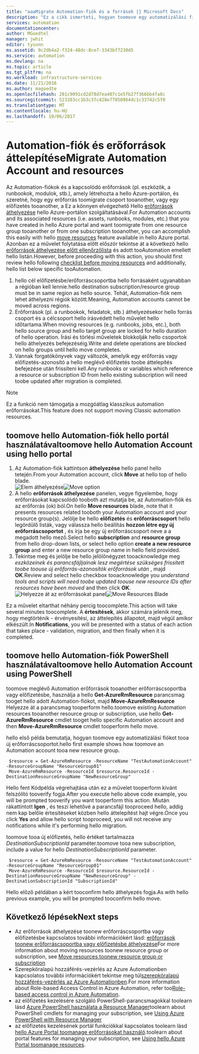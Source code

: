 ```yaml
---
title: "aaaMigrate Automation-fiók és a források |} Microsoft Docs"
description: "Ez a cikk ismerteti, hogyan toomove egy automatizálási fiókot az Azure Automation és a kapcsolódó erőforrásokat egy előfizetés tooanother a."
services: automation
documentationcenter: 
author: MGoedtel
manager: jwhit
editor: tysonn
ms.assetid: 9c2db4a2-f324-48dc-8ce7-3343bf7230d5
ms.service: automation
ms.devlang: na
ms.topic: article
ms.tgt_pltfrm: na
ms.workload: infrastructure-services
ms.date: 11/21/2016
ms.author: magoedte
ms.openlocfilehash: 201c9091cd2d78d7ea407c1e5fb27f366bb4fa8c
ms.sourcegitcommit: 523283cc1b3c37c428e77850964dc1c33742c5f0
ms.translationtype: MT
ms.contentlocale: hu-HU
ms.lasthandoff: 10/06/2017
---
```

# <a name="migrate-automation-account-and-resources"></a><span data-ttu-id="5ded9-103">Automation-fiók és erőforrások áttelepítése</span><span class="sxs-lookup"><span data-stu-id="5ded9-103">Migrate Automation Account and resources</span></span>
<span data-ttu-id="5ded9-104">Az Automation-fiókok és a kapcsolódó erőforrások (pl. eszközök, a runbookok, modulok, stb.), amely létrehozta a hello Azure-portálon, és szeretné, hogy egy erőforrás toomigrate csoport tooanother, vagy egy előfizetés tooanother, a Ez a könnyen elvégezhető Hello [erőforrások áthelyezése](../azure-resource-manager/resource-group-move-resources.md) hello Azure-portálon szolgáltatásával.</span><span class="sxs-lookup"><span data-stu-id="5ded9-104">For Automation accounts and its associated resources (i.e. assets, runbooks, modules, etc.) that you have created in hello Azure portal and want toomigrate from one resource group tooanother or from one subscription tooanother, you can accomplish this easily with hello [move resources](../azure-resource-manager/resource-group-move-resources.md) feature available in hello Azure portal.</span></span> <span data-ttu-id="5ded9-105">Azonban ez a művelet folytatása előtt először tekintse át a következő hello [erőforrások áthelyezése előtt ellenőrzőlista](../azure-resource-manager/resource-group-move-resources.md#checklist-before-moving-resources) és adott tooAutomation emellett hello listán.</span><span class="sxs-lookup"><span data-stu-id="5ded9-105">However, before proceeding with this action, you should first review hello following [checklist before moving resources](../azure-resource-manager/resource-group-move-resources.md#checklist-before-moving-resources) and additionally, hello list below specific tooAutomation.</span></span>   

1. <span data-ttu-id="5ded9-106">hello cél előfizetésbe/erőforráscsoportba hello forrásaként ugyanabban a régióban kell lennie.</span><span class="sxs-lookup"><span data-stu-id="5ded9-106">hello destination subscription/resource group must be in same region as hello source.</span></span>  <span data-ttu-id="5ded9-107">Tehát, Automation-fiók nem lehet áthelyezni régiók között.</span><span class="sxs-lookup"><span data-stu-id="5ded9-107">Meaning, Automation accounts cannot be moved across regions.</span></span>
2. <span data-ttu-id="5ded9-108">Erőforrások (pl. a runbookok, feladatok, stb.) áthelyezésekor hello forrás csoport és a célcsoport hello írásvédett hello művelet hello időtartama.</span><span class="sxs-lookup"><span data-stu-id="5ded9-108">When moving resources (e.g. runbooks, jobs, etc.), both hello source group and hello target group are locked for hello duration of hello operation.</span></span> <span data-ttu-id="5ded9-109">Írási és törlési műveletek blokkolják hello csoportok hello áthelyezés befejezéséig.</span><span class="sxs-lookup"><span data-stu-id="5ded9-109">Write and delete operations are blocked on hello groups until hello move completes.</span></span>  
3. <span data-ttu-id="5ded9-110">Vannak forgatókönyvek vagy változók, amelyik egy erőforrás vagy előfizetés-azonosító a hello meglévő előfizetés toobe áttelepítés befejezése után frissíteni kell.</span><span class="sxs-lookup"><span data-stu-id="5ded9-110">Any runbooks or variables which reference a resource or subscription ID from hello existing subscription will need toobe updated after migration is completed.</span></span>   

> [!NOTE]
> <span data-ttu-id="5ded9-111">Ez a funkció nem támogatja a mozgóátlag klasszikus automation erőforrásokat.</span><span class="sxs-lookup"><span data-stu-id="5ded9-111">This feature does not support moving Classic automation resources.</span></span>
>
>

## <a name="toomove-hello-automation-account-using-hello-portal"></a><span data-ttu-id="5ded9-112">toomove hello Automation-fiók hello portál használatával</span><span class="sxs-lookup"><span data-stu-id="5ded9-112">toomove hello Automation Account using hello portal</span></span>
1. <span data-ttu-id="5ded9-113">Az Automation-fiók kattintson **áthelyezése** hello panel hello tetején.</span><span class="sxs-lookup"><span data-stu-id="5ded9-113">From your Automation account, click **Move** at hello top of hello blade.</span></span><br> <span data-ttu-id="5ded9-114">![Elem áthelyezése](media/automation-migrate-account-subscription/automation-menu-move.png)</span><span class="sxs-lookup"><span data-stu-id="5ded9-114">![Move option](media/automation-migrate-account-subscription/automation-menu-move.png)</span></span><br>
2. <span data-ttu-id="5ded9-115">A hello **erőforrások áthelyezése** panelen, vegye figyelembe, hogy erőforrásokat kapcsolódó tooboth azt mutatja be, az Automation-fiók és az erőforrás (ok) ból.</span><span class="sxs-lookup"><span data-stu-id="5ded9-115">On hello **Move resources** blade, note that it presents resources related tooboth your Automation account and your resource group(s).</span></span>  <span data-ttu-id="5ded9-116">Jelölje be hello **előfizetés** és **erőforráscsoport** hello legördülő listák, vagy válassza hello beállítás **hozzon létre egy új erőforráscsoportot** , és írja be egy új erőforráscsoport neve a a megadott hello mező.</span><span class="sxs-lookup"><span data-stu-id="5ded9-116">Select hello **subscription** and **resource group** from hello drop-down lists, or select hello option **create a new resource group** and enter a new resource group name in hello field provided.</span></span>  
3. <span data-ttu-id="5ded9-117">Tekintse meg és jelölje be hello jelölőnégyzet tooacknowledge meg *eszközeinek és parancsfájljainak lesz megértése szükséges frissített toobe toouse új erőforrás-azonosítók erőforrások után* , majd **OK**.</span><span class="sxs-lookup"><span data-stu-id="5ded9-117">Review and select hello checkbox tooacknowledge you *understand tools and scripts will need toobe updated toouse new resource IDs after resources have been moved* and then click **OK**.</span></span><br> <span data-ttu-id="5ded9-118">![Helyezze át az erőforrásokat panel](media/automation-migrate-account-subscription/automation-move-resources-blade.png)</span><span class="sxs-lookup"><span data-stu-id="5ded9-118">![Move Resources Blade](media/automation-migrate-account-subscription/automation-move-resources-blade.png)</span></span><br>   

<span data-ttu-id="5ded9-119">Ez a művelet eltarthat néhány percig toocomplete.</span><span class="sxs-lookup"><span data-stu-id="5ded9-119">This action will take several minutes toocomplete.</span></span>  <span data-ttu-id="5ded9-120">A **értesítések**, akkor számára jelenik meg, hogy megtörténik - érvényesítési, az áttelepítés állapotot, majd végül amikor elkészült.</span><span class="sxs-lookup"><span data-stu-id="5ded9-120">In **Notifications**, you will be presented with a status of each action that takes place - validation, migration, and then finally when it is completed.</span></span>     

## <a name="toomove-hello-automation-account-using-powershell"></a><span data-ttu-id="5ded9-121">toomove hello Automation-fiók PowerShell használatával</span><span class="sxs-lookup"><span data-stu-id="5ded9-121">toomove hello Automation Account using PowerShell</span></span>
<span data-ttu-id="5ded9-122">toomove meglévő Automation erőforrások tooanother erőforráscsoportba vagy előfizetésbe, használja a hello **Get-AzureRmResource** parancsmag tooget hello adott Automation-fiókot, majd **Move-AzureRmResource** Helyezze át a parancsmag tooperform hello.</span><span class="sxs-lookup"><span data-stu-id="5ded9-122">toomove existing Automation resources tooanother resource group or subscription, use hello  **Get-AzureRmResource** cmdlet tooget hello specific Automation account and then **Move-AzureRmResource** cmdlet tooperform hello move.</span></span>

<span data-ttu-id="5ded9-123">hello első példa bemutatja, hogyan toomove egy automatizálási fiókot tooa új erőforráscsoportot.</span><span class="sxs-lookup"><span data-stu-id="5ded9-123">hello first example shows how toomove an Automation account tooa new resource group.</span></span>

   ```
    $resource = Get-AzureRmResource -ResourceName "TestAutomationAccount" -ResourceGroupName "ResourceGroup01"
    Move-AzureRmResource -ResourceId $resource.ResourceId -DestinationResourceGroupName "NewResourceGroup"
   ```

<span data-ttu-id="5ded9-124">Hello fent Kódpélda végrehajtása után ez a művelet tooperform kívánt felszólító tooverify fogja.</span><span class="sxs-lookup"><span data-stu-id="5ded9-124">After you execute hello above code example, you will be prompted tooverify you want tooperform this action.</span></span>  <span data-ttu-id="5ded9-125">Miután rákattintott **Igen** , és teszi lehetővé a parancsfájl tooproceed hello, addig nem kap belőle értesítéseket közben hello áttelepítést hajt végre.</span><span class="sxs-lookup"><span data-stu-id="5ded9-125">Once you click **Yes** and allow hello script tooproceed, you will not receive any notifications while it's performing hello migration.</span></span>  

<span data-ttu-id="5ded9-126">toomove tooa új előfizetés, hello értéket tartalmazza *DestinationSubscriptionId* paraméter.</span><span class="sxs-lookup"><span data-stu-id="5ded9-126">toomove tooa new subscription, include a value for hello *DestinationSubscriptionId* parameter.</span></span>

   ```
    $resource = Get-AzureRmResource -ResourceName "TestAutomationAccount" -ResourceGroupName "ResourceGroup01"
    Move-AzureRmResource -ResourceId $resource.ResourceId -DestinationResourceGroupName "NewResourceGroup" -DestinationSubscriptionId "SubscriptionId"
   ```

<span data-ttu-id="5ded9-127">Hello előző példában a kért tooconfirm hello áthelyezés fogja.</span><span class="sxs-lookup"><span data-stu-id="5ded9-127">As with hello previous example, you will be prompted tooconfirm hello move.</span></span>  

## <a name="next-steps"></a><span data-ttu-id="5ded9-128">Következő lépések</span><span class="sxs-lookup"><span data-stu-id="5ded9-128">Next steps</span></span>
* <span data-ttu-id="5ded9-129">Az erőforrások áthelyezése toonew erőforráscsoportba vagy előfizetésbe kapcsolatos további információkért lásd: [erőforrások toonew erőforráscsoportba vagy előfizetésbe áthelyezése](../azure-resource-manager/resource-group-move-resources.md)</span><span class="sxs-lookup"><span data-stu-id="5ded9-129">For more information about moving resources toonew resource group or subscription, see [Move  resources toonew resource group or subscription](../azure-resource-manager/resource-group-move-resources.md)</span></span>
* <span data-ttu-id="5ded9-130">Szerepköralapú hozzáférés-vezérlés az Azure Automationben kapcsolatos további információkért tekintse meg túl[szerepköralapú hozzáférés-vezérlés az Azure Automationben](automation-role-based-access-control.md).</span><span class="sxs-lookup"><span data-stu-id="5ded9-130">For more information about Role-based Access Control in Azure Automation, refer too[Role-based access control in Azure Automation](automation-role-based-access-control.md).</span></span>
* <span data-ttu-id="5ded9-131">az előfizetés kezelésére szolgáló PowerShell-parancsmagokkal toolearn lásd [Azure PowerShell használata a Resource Manager](../azure-resource-manager/powershell-azure-resource-manager.md)</span><span class="sxs-lookup"><span data-stu-id="5ded9-131">toolearn about PowerShell cmdlets for managing your subscription, see [Using Azure PowerShell with Resource Manager](../azure-resource-manager/powershell-azure-resource-manager.md)</span></span>
* <span data-ttu-id="5ded9-132">az előfizetés kezelésének portál funkciókkal kapcsolatos toolearn lásd [hello Azure Portal toomanage erőforrásokat használó](../azure-resource-manager/resource-group-portal.md).</span><span class="sxs-lookup"><span data-stu-id="5ded9-132">toolearn about portal features for managing your subscription, see [Using hello Azure Portal toomanage resources](../azure-resource-manager/resource-group-portal.md).</span></span>
